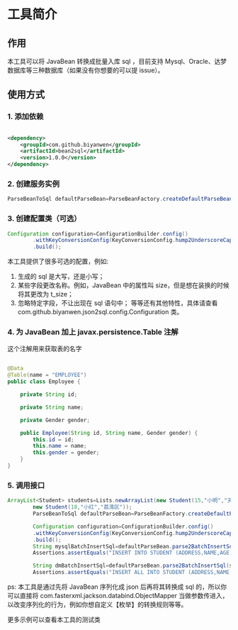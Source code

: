 # 工具简介

## 作用

本工具可以将 JavaBean 转换成批量入库 sql ，目前支持 Mysql、Oracle、达梦数据库等三种数据库（如果没有你想要的可以提 issue）。

## 使用方式

### 1. 添加依赖

~~~xml

<dependency>
    <groupId>com.github.biyanwen</groupId>
    <artifactId>bean2sql</artifactId>
    <version>1.0.0</version>
</dependency>
~~~

### 2. 创建服务实例

~~~java
ParseBeanToSql defaultParseBean=ParseBeanFactory.createDefaultParseBean();
~~~

### 3. 创建配置类（可选）

~~~java
Configuration configuration=ConfigurationBuilder.config()
		.withKeyConversionConfig(KeyConversionConfig.hump2UnderscoreCapital)
		.build();
~~~

本工具提供了很多可选的配置，例如:

1. 生成的 sql 是大写，还是小写；
2. 某些字段更改名称。例如，JavaBean 中的属性叫 size，但是想在装换的时候将其更改为 t_size；
3. 忽略特定字段，不让出现在 sql 语句中； 等等还有其他特性，具体请查看 com.github.biyanwen.json2sql.config.Configuration 类。

### 4. 为 JavaBean 加上 javax.persistence.Table 注解

这个注解用来获取表的名字

~~~java

@Data
@Table(name = "EMPLOYEE")
public class Employee {

	private String id;

	private String name;

	private Gender gender;

	public Employee(String id, String name, Gender gender) {
		this.id = id;
		this.name = name;
		this.gender = gender;
	}
}
~~~

### 5. 调用接口

~~~java
ArrayList<Student> students=Lists.newArrayList(new Student(15,"小明","天河区"),
		new Student(18,"小红","荔湾区"));
		ParseBeanToSql defaultParseBean=ParseBeanFactory.createDefaultParseBean();

		Configuration configuration=ConfigurationBuilder.config()
		.withKeyConversionConfig(KeyConversionConfig.hump2UnderscoreCapital)
		.build();
		String mysqlBatchInsertSql=defaultParseBean.parse2BatchInsertSql(students,configuration,DbType.MYSQL);
		Assertions.assertEquals("INSERT INTO STUDENT (ADDRESS,NAME,AGE)VALUES ('天河区','小明','15'), ('荔湾区','小红','18');",mysqlBatchInsertSql);

		String dmBatchInsertSql=defaultParseBean.parse2BatchInsertSql(students,configuration,DbType.DM);
		Assertions.assertEquals("INSERT ALL INTO STUDENT (ADDRESS,NAME,AGE)VALUES ('天河区','小明','15') INTO STUDENT (ADDRESS,NAME,AGE)VALUES ('荔湾区','小红','18') SELECT 1 FROM dual;",dmBatchInsertSql);

~~~
ps: 本工具是通过先将 JavaBean 序列化成 json 后再将其转换成 sql 的，所以你可以直接将 com.fasterxml.jackson.databind.ObjectMapper 当做参数传进入，以改变序列化的行为，例如你想自定义【枚举】的转换规则等等。

更多示例可以查看本工具的测试类
